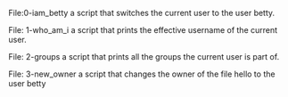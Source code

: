 File:0-iam_betty
a script that switches the current user to the user betty.

File: 1-who_am_i
a script that prints the effective username of the current user.

File: 2-groups
a script that prints all the groups the current user is part of.

File: 3-new_owner
a script that changes the owner of the file hello to the user betty
